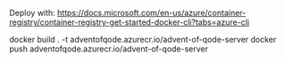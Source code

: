 
Deploy with: https://docs.microsoft.com/en-us/azure/container-registry/container-registry-get-started-docker-cli?tabs=azure-cli


docker build . -t adventofqode.azurecr.io/advent-of-qode-server
docker push adventofqode.azurecr.io/advent-of-qode-server
